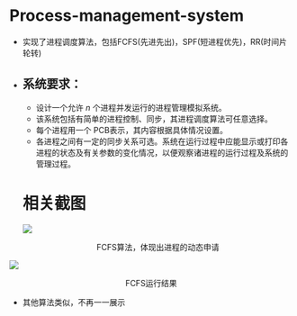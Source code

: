 # Process-management-system
* 实现了进程调度算法，包括FCFS(先进先出)，SPF(短进程优先)，RR(时间片轮转)

* ## 系统要求：

  * 设计一个允许 *n* 个进程并发运行的进程管理模拟系统。
  * 该系统包括有简单的进程控制、同步，其进程调度算法可任意选择。
  * 每个进程用一个 PCB表示，其内容根据具体情况设置。
  * 各进程之间有一定的同步关系可选。系统在运行过程中应能显示或打印各进程的状态及有关参数的变化情况，以便观察诸进程的运行过程及系统的管理过程。

  # 相关截图

  ![](https://cdn.jsdelivr.net/gh/machangxin/Pic/img/20210309164502.png)

  <center>FCFS算法，体现出进程的动态申请</center>

![](https://cdn.jsdelivr.net/gh/machangxin/Pic/img/20210309164514.png)

<center> FCFS运行结果</center>

* 其他算法类似，不再一一展示
